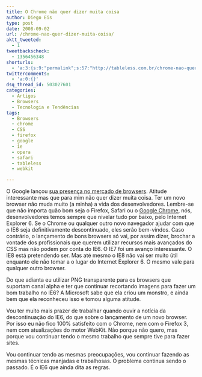 ```yaml
---
title: O Chrome não quer dizer muita coisa
author: Diego Eis
type: post
date: 2008-09-02
url: /chrome-nao-quer-dizer-muita-coisa/
aktt_tweeted:
  - 1
tweetbackscheck:
  - 1356456348
shorturls:
  - 'a:3:{s:9:"permalink";s:57:"http://tableless.com.br/chrome-nao-quer-dizer-muita-coisa";s:7:"tinyurl";s:26:"http://tinyurl.com/3hclxtr";s:4:"isgd";s:19:"http://is.gd/sLQoKs";}'
twittercomments:
  - 'a:0:{}'
dsq_thread_id: 503027601
categories:
  - Artigos
  - Browsers
  - Tecnologia e Tendências
tags:
  - Browsers
  - chrome
  - CSS
  - firefox
  - google
  - ie
  - opera
  - safari
  - tableless
  - webkit

---
```

O Google lançou [sua presença no mercado de browsers][1]. Atitude interessante mas que para mim não quer dizer muita coisa. Ter um novo browser não muda muito (a minha) a vida dos desenvolvedores. Lembre-se que não importa quão bom seja o Firefox, Safari ou o [Google Chrome][2], nós, desenvolvedores temos sempre que nivelar tudo por baixo, pelo Internet Explorer 6. Se o Chrome ou qualquer outro novo navegador ajudar com que o IE6 seja definitivamente descontinuado, eles serão bem-vindos. <!--more-->Caso contrário, o lançamento de bons browsers só vai, por assim dizer, brochar a vontade dos profissionais que querem utilizar recursos mais avançados do CSS mas não podem por conta do IE6. O IE7 foi um avanço interessante. O IE8 está pretendendo ser. Mas até mesmo o IE8 não vai ser muito útil enquanto ele não tomar a o lugar do Internet Explorer 6. O mesmo vale para qualquer outro browser.

Do que adianta eu utilizar PNG transparente para os browsers que suportam canal alpha e ter que continuar recortando imagens para fazer um bom trabalho no IE6? A Microsoft sabe que ela criou um monstro, e ainda bem que ela reconheceu isso e tomou alguma atitude.

Vou ter muito mais prazer de trabalhar quando ouvir a notícia da descontinuação do IE6, do que sobre o lançamento de um novo browser. Por isso eu não fico 100% satisfeito com o Chrome, nem com o Firefox 3, nem com atualizações do motor WebKit. Não porque não quero, mas porque vou continuar tendo o mesmo trabalho que sempre tive para fazer sites.

Vou continuar tendo as mesmas preocupações, vou continuar fazendo as mesmas técnicas manjadas e trabalhosas. O problema continua sendo o passado. É o IE6 que ainda dita as regras.

 [1]: http://www.google.com/googlebooks/chrome/
 [2]: http://www.google.com/chrome/